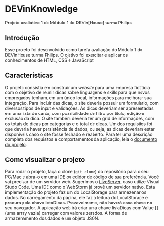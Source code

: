 # DEVinKnowledge
Projeto avaliativo 1 do Módulo 1 do DEVin[House] turma Philips

## Introdução
Esse projeto foi desenvolvido como tarefa avaliação do Módulo 1 do DEVinHouse turma Philips. O ojetivo foi exercitar e aplicar os conhecimentos de HTML, CSS e JavaScript.

## Características
O projeto consistia em construir um *website* para uma empresa fictíticia com o objetivo de reunir dicas sobre linguagens e skills para que novos empregados tenham, em um único local, informações para melhorar sua integração.
Para incluir das dicas, o site deveria possuir um formulário, com diversos tipos de input e validações. As dicas deveriam ser apresentadas em uma lista de cards, com possibilidade de filtro por título, edição e exclusão da dica.
O site também deveria ter um grid de informações, com os totais de dicas por categorias e o total de dicas.
Um dos requisitos foi que deveria haver persistência de dados, ou seja, as dicas deveriam estar disponíveis caso o site fosse fechado e reaberto.
Para ter uma descrição completa dos requisitos e comportamentos da aplicação, leia o [documento do projeto](https://docs.google.com/document/d/1yJ8oHg1D5aGI8BOc3kRzrJcQBtMOTImaFSyMYkVxm1I/).

## Como visualizar o projeto
Para rodar o projeto, faça o clone (`git clone`) do repositório para o seu PC/Mac e abra-o em uma IDE ou edidor de código de sua preferência. Você vai precisar de um servidor web. Sugerimos o [LiveServer,](https://marketplace.visualstudio.com/items?itemName=ritwickdey.LiveServer) caso utilize Visual Studo Code. Uma IDE como o WebStorm já provê um servidor nativo.
Esta implementação do projeto faz um do LocalStorage para armezenar os dados. No carregamento da página, ele faz a leitura do LocalStorage e procura pela chave listaDicas. Provavelmente, não haverá essa chave no seu navegador. A aplicação web irá criar uma chave listaDicas com Value [] (uma array vazia) carregar com valores zerados. A forma de armazenamento dos dados é um objeto JSON.
